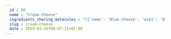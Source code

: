 ```yaml
---
  id : 68
  name : "Cream Cheese"
  ingredients_sharing_molecules : "[{'name': 'Blue Cheese', 'wiki': 'Blue_cheese', 'id': 63, 'category': 'Dairy', 'common_molecules': [6549, 246728, 7909, 6054, 8908, 7284, 3893, 284, 8094, 1031, 7981, 6584, 12232, 31265, 8892, 994, 1032, 612, 650, 8103, 7797, 8129, 6274, 5321950, 878, 10882, 8007, 6560, 7894, 6140, 8163, 126, 8025, 8180, 5283329, 798, 6569, 65285, 62444, 7341, 21108, 11005, 61743, 10976, 379, 6561, 10430, 996, 560255, 8139, 7409, 2969, 93236, 8063, 8194, 16617, 7749, 10448, 22201, 1068, 445639, 338, 7800, 12756, 11552, 1146, 521869, 3776, 31260, 20083, 123388, 70, 13357, 31284, 8174, 31252, 998, 9261, 12367, 8091, 7361, 8158, 90246, 8914, 7353, 8314, 31253, 957, 18827, 12813, 11508, 7937, 13187, 5284421, 7824, 12587, 454, 135, 19310, 6321405, 31276, 6590, 16255, 18635, 6322, 7501, 7795, 8193, 7938, 8093, 6184, 12777, 7762, 24020, 31289, 7654]}, {'name': 'Cheddar Cheese', 'wiki': 'Cheddar_cheese', 'id': 65, 'category': 'Dairy', 'common_molecules': [6549, 246728, 7909, 6054, 8908, 7284, 3893, 284, 8094, 1031, 7981, 6584, 12232, 31265, 8892, 994, 1032, 612, 650, 8103, 7797, 8129, 6274, 5321950, 878, 10882, 8007, 6560, 7894, 6140, 8163, 126, 8025, 8180, 5283329, 798, 6569, 65285, 62444, 7341, 21108, 11005, 61743, 10976, 379, 6561, 10430, 996, 560255, 8139, 7409, 2969, 93236, 8063, 8194, 16617, 7749, 10448, 22201, 1068, 445639, 338, 7800, 12756, 11552, 1146, 521869, 3776, 31260, 20083, 123388, 70, 13357, 31284, 8174, 31252, 998, 9261, 12367, 8091, 7361, 8158, 90246, 8914, 7353, 8314, 31253, 957, 18827, 12813, 11508, 7937, 13187, 5284421, 7824, 12587, 454, 135, 19310, 6321405, 31276, 6590, 16255, 18635, 6322, 7501, 7795, 8193, 7938, 8093, 6184, 12777, 7762, 24020, 31289, 7654]}, {'name': 'Cottage Cheese', 'wiki': 'Cottage_cheese', 'id': 67, 'category': 'Dairy', 'common_molecules': [6549, 246728, 7909, 6054, 8908, 7284, 3893, 284, 8094, 1031, 7981, 6584, 12232, 31265, 8892, 994, 1032, 612, 650, 8103, 7797, 8129, 6274, 5321950, 878, 10882, 8007, 6560, 7894, 6140, 8163, 126, 8025, 8180, 5283329, 798, 6569, 65285, 62444, 7341, 21108, 11005, 61743, 10976, 379, 6561, 10430, 996, 560255, 8139, 7409, 2969, 93236, 8063, 8194, 16617, 7749, 10448, 22201, 1068, 445639, 338, 7800, 12756, 11552, 1146, 521869, 3776, 31260, 20083, 123388, 70, 13357, 31284, 8174, 31252, 998, 9261, 12367, 8091, 7361, 8158, 90246, 8914, 7353, 8314, 31253, 957, 18827, 12813, 11508, 7937, 13187, 5284421, 7824, 12587, 454, 135, 19310, 6321405, 31276, 6590, 16255, 18635, 6322, 7501, 7795, 8193, 7938, 8093, 6184, 12777, 7762, 24020, 31289, 7654]}, {'name': 'Parmesan Cheese', 'wiki': 'Parmigiano-Reggiano', 'id': 78, 'category': 'Dairy', 'common_molecules': [6549, 246728, 7909, 6054, 8908, 7284, 3893, 284, 8094, 1031, 7981, 6584, 12232, 31265, 8892, 994, 1032, 612, 650, 8103, 7797, 8129, 6274, 5321950, 878, 10882, 8007, 6560, 7894, 6140, 8163, 126, 8025, 8180, 5283329, 798, 6569, 65285, 62444, 7341, 21108, 11005, 61743, 10976, 379, 6561, 10430, 996, 560255, 8139, 7409, 2969, 93236, 8063, 8194, 16617, 7749, 10448, 22201, 1068, 445639, 338, 7800, 12756, 11552, 1146, 521869, 3776, 31260, 20083, 123388, 70, 13357, 31284, 8174, 31252, 998, 9261, 12367, 8091, 7361, 8158, 90246, 8914, 7353, 8314, 31253, 957, 18827, 12813, 11508, 7937, 13187, 5284421, 7824, 12587, 454, 135, 19310, 6321405, 31276, 6590, 16255, 18635, 6322, 7501, 7795, 8193, 7938, 8093, 6184, 12777, 7762, 24020, 31289, 7654]}, {'name': 'Cheese', 'wiki': 'Cheese', 'id': 62, 'category': 'Dairy', 'common_molecules': [6549, 246728, 7909, 6054, 8908, 7284, 3893, 284, 8094, 1031, 7981, 6584, 12232, 31265, 8892, 1032, 612, 650, 8103, 7797, 8129, 10882, 5321950, 878, 8007, 6560, 7894, 123388, 8163, 126, 8025, 8180, 5283329, 798, 6569, 65285, 62444, 7341, 21108, 11005, 61743, 10976, 379, 6561, 10430, 996, 560255, 8139, 7409, 2969, 93236, 8063, 8194, 16617, 7749, 10448, 22201, 1068, 445639, 338, 7800, 12756, 11552, 1146, 521869, 3776, 31260, 20083, 70, 13357, 31284, 8174, 31252, 998, 9261, 12367, 8091, 7361, 8158, 90246, 8914, 7353, 8314, 31253, 957, 18827, 12813, 11508, 7937, 13187, 5284421, 7824, 12587, 454, 135, 19310, 6321405, 31276, 6590, 16255, 18635, 6322, 7501, 7795, 8193, 7938, 8093, 6184, 12777, 7762, 24020, 31289, 7654]}]"
  slug : cream-cheese
  date : 2019-03-26T08:47:11+01:00
---
```



